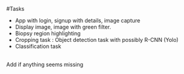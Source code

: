 
#Tasks
- App with login, signup with details, image capture
- Display image, image with green filter.
- Biopsy region highlighting
- Cropping task : Object detection task with possibly R-CNN (Yolo)
- Classification task
<br>
Add if anything seems missing
